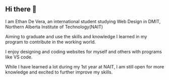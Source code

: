 ## Hi there 👋

I am Ethan De Vera, an international student studying Web Design in DMIT, Northern Alberta Institute of Technology(NAIT)

Aiming to graduate and use the skills and knowledge I learned in my program to contribute in the working world.

I enjoy designing and coding websites for myself and others with programs like VS code. 

While I have learned a lot during my 1st year at NAIT, I am still open for more knowledge and excited to further improve my skills.

<!--
**Electronic-than/Electronic-than** is a ✨ _special_ ✨ repository because its `README.md` (this file) appears on your GitHub profile.

Here are some ideas to get you started:

- 🔭 I’m currently working on ...
- 🌱 I’m currently learning ...
- 👯 I’m looking to collaborate on ...
- 🤔 I’m looking for help with ...
- 💬 Ask me about ...
- 📫 How to reach me: ...
- 😄 Pronouns: ...
- ⚡ Fun fact: ...
-->
